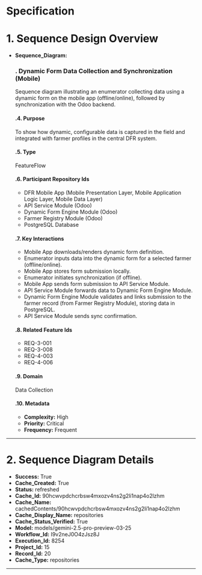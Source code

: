# Specification

# 1. Sequence Design Overview

- **Sequence_Diagram:**
  ### . Dynamic Form Data Collection and Synchronization (Mobile)
  Sequence diagram illustrating an enumerator collecting data using a dynamic form on the mobile app (offline/online), followed by synchronization with the Odoo backend.

  #### .4. Purpose
  To show how dynamic, configurable data is captured in the field and integrated with farmer profiles in the central DFR system.

  #### .5. Type
  FeatureFlow

  #### .6. Participant Repository Ids
  
  - DFR Mobile App (Mobile Presentation Layer, Mobile Application Logic Layer, Mobile Data Layer)
  - API Service Module (Odoo)
  - Dynamic Form Engine Module (Odoo)
  - Farmer Registry Module (Odoo)
  - PostgreSQL Database
  
  #### .7. Key Interactions
  
  - Mobile App downloads/renders dynamic form definition.
  - Enumerator inputs data into the dynamic form for a selected farmer (offline/online).
  - Mobile App stores form submission locally.
  - Enumerator initiates synchronization (if offline).
  - Mobile App sends form submission to API Service Module.
  - API Service Module forwards data to Dynamic Form Engine Module.
  - Dynamic Form Engine Module validates and links submission to the farmer record (from Farmer Registry Module), storing data in PostgreSQL.
  - API Service Module sends sync confirmation.
  
  #### .8. Related Feature Ids
  
  - REQ-3-001
  - REQ-3-008
  - REQ-4-003
  - REQ-4-006
  
  #### .9. Domain
  Data Collection

  #### .10. Metadata
  
  - **Complexity:** High
  - **Priority:** Critical
  - **Frequency:** Frequent
  


---

# 2. Sequence Diagram Details

- **Success:** True
- **Cache_Created:** True
- **Status:** refreshed
- **Cache_Id:** 90hcwvpdchcrbsw4mxozv4ns2g2li1nap4o2lzhm
- **Cache_Name:** cachedContents/90hcwvpdchcrbsw4mxozv4ns2g2li1nap4o2lzhm
- **Cache_Display_Name:** repositories
- **Cache_Status_Verified:** True
- **Model:** models/gemini-2.5-pro-preview-03-25
- **Workflow_Id:** I9v2neJ0O4zJsz8J
- **Execution_Id:** 8254
- **Project_Id:** 15
- **Record_Id:** 20
- **Cache_Type:** repositories


---

